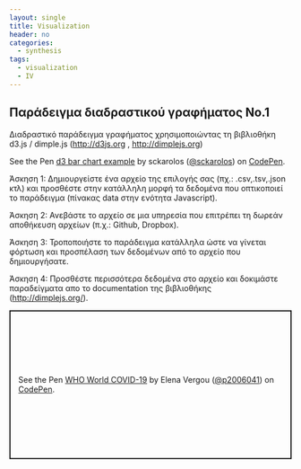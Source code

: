 ```yaml
---
layout: single
title: Visualization
header: no
categories:
  - synthesis
tags:
  - visualization
  - IV
---
```


## Παράδειγμα διαδραστικού γραφήματος No.1

Διαδραστικό παράδειγμα γραφήματος χρησιμοποιώντας τη βιβλιοθήκη d3.js / dimple.js (http://d3js.org , http://dimplejs.org)

<p data-height="350" data-theme-id="17517" data-slug-hash="pJYmOJ" data-default-tab="result" data-user="sckarolos" class='codepen'>See the Pen <a href='https://codepen.io/sckarolos/pen/pJYmOJ/'>d3 bar chart example</a> by sckarolos (<a href='https://codepen.io/sckarolos'>@sckarolos</a>) on <a href='https://codepen.io'>CodePen</a>.</p>
<script async src="//assets.codepen.io/assets/embed/ei.js"></script>

Άσκηση 1: Δημιουργείστε ένα αρχείο της επιλογής σας (πχ.: .csv,.tsv,.json κτλ) και προσθέστε στην κατάλληλη μορφή τα δεδομένα που οπτικοποιεί το παράδειγμα (πίνακας data στην ενότητα Javascript).

Άσκηση 2: Ανεβάστε το αρχείο σε μια υπηρεσία που επιτρέπει τη δωρεάν αποθήκευση αρχείων (π.χ.: Github, Dropbox).

Άσκηση 3: Τροποποιήστε το παράδειγμα κατάλληλα ώστε να γίνεται φόρτωση και προσπέλαση των δεδομένων από το αρχείο που δημιουργήσατε.

Άσκηση 4: Προσθέστε περισσότερα δεδομένα στο αρχείο και δοκιμάστε παραδείγματα απο το documentation της βιβλιοθήκης (http://dimplejs.org/).

<p class="codepen" data-height="265" data-theme-id="light" data-default-tab="js,result" data-user="p2006041" data-slug-hash="abmbeoX" style="height: 265px; box-sizing: border-box; display: flex; align-items: center; justify-content: center; border: 2px solid; margin: 1em 0; padding: 1em;" data-pen-title="WHO World COVID-19">
  <span>See the Pen <a href="https://codepen.io/p2006041/pen/abmbeoX">
  WHO World COVID-19</a> by Elena Vergou (<a href="https://codepen.io/p2006041">@p2006041</a>)
  on <a href="https://codepen.io">CodePen</a>.</span>
</p>
<script async src="https://cpwebassets.codepen.io/assets/embed/ei.js"></script>
